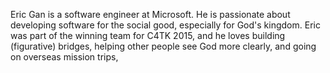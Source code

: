 ﻿---
name: Eric Gan
description: 
picture: eric_gan.png

---

Eric Gan is a software engineer at Microsoft. He is passionate about developing software for the social good, especially for God's kingdom. Eric was part of the winning team for C4TK 2015, and he loves building (figurative) bridges, helping other people see God more clearly, and going on overseas mission trips, 

